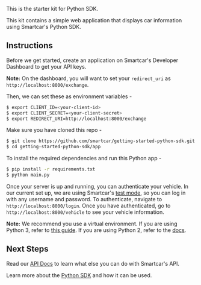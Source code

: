 This is the starter kit for Python SDK.

This kit contains a simple web application that displays car information using Smartcar's Python SDK.

## Instructions
Before we get started, create an application on Smartcar's Developer Dashboard to get your API keys.

**Note:** On the dashboard, you will want to set your `redirect_uri` as `http://localhost:8000/exchange`.

Then, we can set these as environment variables -
```bash
$ export CLIENT_ID=<your-client-id>
$ export CLIENT_SECRET=<your-client-secret>
$ export REDIRECT_URI=http://localhost:8000/exchange
```

Make sure you have cloned this repo -
```bash
$ git clone https://github.com/smartcar/getting-started-python-sdk.git
$ cd getting-started-python-sdk/app
```

To install the required dependencies and run this Python app -
```bash
$ pip install -r requirements.txt
$ python main.py
```

Once your server is up and running, you can authenticate your vehicle. In our current set up, we are using Smartcar's [test mode](https://smartcar.com), so you can log in with any username and password. To authenticate, navigate to `http://localhost:8000/login`. Once you have authenticated, go to `http://localhost:8000/vehicle` to see your vehicle information.

**Note:** We recommend you use a virtual environment. If you are using Python 3, refer to [this guide](https://docs.python.org/3/tutorial/venv.html). If you are using Python 2, refer to the [docs](https://virtualenv.pypa.io).

## Next Steps
Read our [API Docs](https://smartcar.com/docs) to learn what else you can do with Smartcar's API.

Learn more about the [Python SDK](https://github.com/smartcar/python-sdk) and how it can be used.
